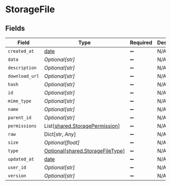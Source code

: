 # StorageFile


## Fields

| Field                                                                      | Type                                                                       | Required                                                                   | Description                                                                |
| -------------------------------------------------------------------------- | -------------------------------------------------------------------------- | -------------------------------------------------------------------------- | -------------------------------------------------------------------------- |
| `created_at`                                                               | [date](https://docs.python.org/3/library/datetime.html#date-objects)       | :heavy_minus_sign:                                                         | N/A                                                                        |
| `data`                                                                     | *Optional[str]*                                                            | :heavy_minus_sign:                                                         | N/A                                                                        |
| `description`                                                              | *Optional[str]*                                                            | :heavy_minus_sign:                                                         | N/A                                                                        |
| `download_url`                                                             | *Optional[str]*                                                            | :heavy_minus_sign:                                                         | N/A                                                                        |
| `hash`                                                                     | *Optional[str]*                                                            | :heavy_minus_sign:                                                         | N/A                                                                        |
| `id`                                                                       | *Optional[str]*                                                            | :heavy_minus_sign:                                                         | N/A                                                                        |
| `mime_type`                                                                | *Optional[str]*                                                            | :heavy_minus_sign:                                                         | N/A                                                                        |
| `name`                                                                     | *Optional[str]*                                                            | :heavy_minus_sign:                                                         | N/A                                                                        |
| `parent_id`                                                                | *Optional[str]*                                                            | :heavy_minus_sign:                                                         | N/A                                                                        |
| `permissions`                                                              | List[[shared.StoragePermission](../../models/shared/storagepermission.md)] | :heavy_minus_sign:                                                         | N/A                                                                        |
| `raw`                                                                      | Dict[str, *Any*]                                                           | :heavy_minus_sign:                                                         | N/A                                                                        |
| `size`                                                                     | *Optional[float]*                                                          | :heavy_minus_sign:                                                         | N/A                                                                        |
| `type`                                                                     | [Optional[shared.StorageFileType]](../../models/shared/storagefiletype.md) | :heavy_minus_sign:                                                         | N/A                                                                        |
| `updated_at`                                                               | [date](https://docs.python.org/3/library/datetime.html#date-objects)       | :heavy_minus_sign:                                                         | N/A                                                                        |
| `user_id`                                                                  | *Optional[str]*                                                            | :heavy_minus_sign:                                                         | N/A                                                                        |
| `version`                                                                  | *Optional[str]*                                                            | :heavy_minus_sign:                                                         | N/A                                                                        |
